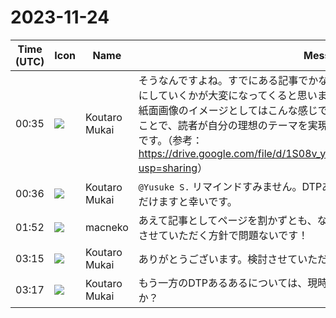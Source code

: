 # 2023-11-24

|Time (UTC)|Icon|Name|Message|
|---|---|---|---|
|00:35|![](https://avatars.slack-edge.com/2023-11-11/6180804843906_ec36242e3b721d6c30e9_72.png)|Koutaro Mukai|そうなんですよね。すでにある記事でかなりの分量解説済みのため、どう別の記事にしていくかが大変になってくると思います。<br>紙面画像のイメージとしてはこんな感じで、CSSがどこに効いているのか理解することで、読者が自分の理想のテーマを実現するのに役立つものを目指したいところです。（参考：<https://drive.google.com/file/d/1S08v_y7EE815OtAoLGAoFrPXCyg0qntD/view?usp=sharing>）|
|00:36|![](https://avatars.slack-edge.com/2023-11-11/6180804843906_ec36242e3b721d6c30e9_72.png)|Koutaro Mukai|`@Yusuke S.` リマインドすみません。DTPあるあるのアイディア出しにお力添えいただけますと幸いです。|
|01:52|![](https://avatars.slack-edge.com/2023-09-21/5922063967686_3dabeee470fec264ead6_72.jpg)|macneko|あえて記事としてページを割かずとも、なにかサポートできるところがあれば協力させていただく方針で問題ないです！|
|03:15|![](https://avatars.slack-edge.com/2023-11-11/6180804843906_ec36242e3b721d6c30e9_72.png)|Koutaro Mukai|ありがとうございます。検討させていただきます。|
|03:17|![](https://avatars.slack-edge.com/2023-11-11/6180804843906_ec36242e3b721d6c30e9_72.png)|Koutaro Mukai|もう一方のDTPあるあるについては、現時点ではどんなネタが出せそうでしょうか？|
